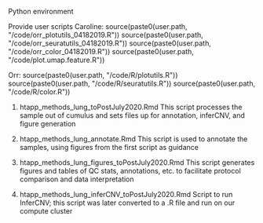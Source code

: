 Python environment

Provide user scripts
Caroline:
source(paste0(user.path, "/code/orr_plotutils_04182019.R"))
source(paste0(user.path, "/code/orr_seuratutils_04182019.R"))
source(paste0(user.path, "/code/orr_color_04182019.R"))
source(paste0(user.path, "/code/plot.umap.feature.R"))

Orr:
source(paste0(user.path, "/code/R/plotutils.R"))
source(paste0(user.path, "/code/R/seuratutils.R"))
source(paste0(user.path, "/code/R/color.R"))

1. htapp_methods_lung_toPostJuly2020.Rmd
This script processes the sample out of cumulus and sets files up for annotation, inferCNV, and figure generation

2. htapp_methods_lung_annotate.Rmd
This script is used to annotate the samples, using figures from the first script as guidance

3. htapp_methods_lung_figures_toPostJuly2020.Rmd
This script generates figures and tables of QC stats, annotations, etc. to facilitate protocol comparison and data interpretation

4. htapp_methods_lung_inferCNV_toPostJuly2020.Rmd
Script to run InferCNV; this script was later converted to a .R file and run on our compute cluster
